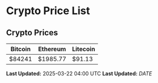 # Crypto Price List

## Crypto Prices
| Bitcoin | Ethereum | Litecoin |
| ------- | -------- | -------- |
| $84241 | $1985.77 | $91.13 |
**Last Updated:** 2025-03-22 04:00 UTC
**Last Updated:** $DATE$
